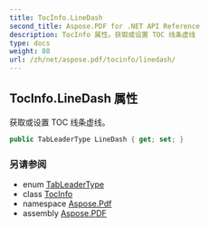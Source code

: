 ```yaml
---
title: TocInfo.LineDash
second_title: Aspose.PDF for .NET API Reference
description: TocInfo 属性。获取或设置 TOC 线条虚线
type: docs
weight: 80
url: /zh/net/aspose.pdf/tocinfo/linedash/
---
```

## TocInfo.LineDash 属性

获取或设置 TOC 线条虚线。

```csharp
public TabLeaderType LineDash { get; set; }
```

### 另请参阅

* enum [TabLeaderType](../../../aspose.pdf.text/tableadertype/)
* class [TocInfo](../)
* namespace [Aspose.Pdf](../../../aspose.pdf/)
* assembly [Aspose.PDF](../../../)